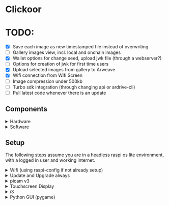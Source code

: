 # Clickoor

# TODO:

- [x] Save each image as new timestamped file instead of overwriting
- [ ] Gallery images view, incl. local and onchain images
- [x] Wallet options for change seed, upload jwk file (through a webserver?)
- [ ] Options for creation of jwk for first time users
- [x] Upload selected images from gallery to Arweave
- [x] Wifi connection from Wifi Screen
- [ ] Image compression under 500kb
- [ ] Turbo sdk integration (through changing api or ardrive-cli)
- [ ] Pull latest code whenever there is an update

## Components

<details>
<summary>Hardware</summary>

- Raspberry Pi 4b
- Raspberry Pi Camera Module V3 (or any compatible camera module)
- 3.5" Touchscreen Display compatible with Raspberry Pi (or any compatible display)

Other common components such as a power supply, microSD card, keyboard, mouse, hdmi display etc.
</details>

<details>
<summary>Software</summary>

- Raspbian OS (or any linux based OS). (I'm running 32bit one as I was getting some issues with 64 bit, maybe it's just me)
- Python3
- i3 (window manager)

</details>

## Setup

The following steps assume you are in a headless raspi os lite environment, with a logged in user and working internet.

<details>
<summary>Wifi (using raspi-config if not already setup)</summary>
    
```bash
sudo raspi-config
```

- Select Network Options
- Select Wi-fi
- Enter your SSID and password

</details>

<details>
<summary>Update and Upgrade always</summary>

```bash
sudo apt update
sudo apt upgrade
```

</details>

<details>
<summary>picam v3</summary>

Connect the camera module to the camera port using the ribbon cable.

No specific setup is needed

There might be an error about `libEGL, DRI2: failed to authenticate`, fear not, the cam should be working, this error is related to the camera preview window that fails to run when you use a `rpicam-*` command.

</details>

<details>
<summary>Touchscreen Display</summary>

```bash
git clone https://github.com/goodtft/LCD-show
cd LCD-show
sudo ./LCD35-show
```

Display should start working after an automatic reboot

Install the touchscreen calibrator

```bash
cd LCD-show
sudo apt install ./xinput-calibrator_0.7.5-1_armhf.deb
xinput_calibrator
```

</details>

<details>
<summary>i3</summary>

install i3wm

```bash
sudo apt install i3
sudo apt remove i3lock # we dont want lockscreen
```

Configure to use i3 instead of lxde

```bash
cd /etc/xdg/lxsession/LXDE-pi
```

1. edit `desktop.conf` and set `window_manager=i3` (located at first line)
2. edit `autostart` and comment all lines about lxpanel, pcmanfm and xscreensaver because we dont want lxde stuff in i3


Add this to the end of your i3 config file (usually located at ~/.config/i3/config)

```bash
bindsym $mod+x exec "i3-msg exit" # win+x -> exit i3
exec_always --no-startup-id bash infinitycam/start.sh # autostarts the camera gui when i3 starts
```

</details>

<details>
<summary>Python GUI (pygame)</summary>

```bash
git clone https://github.com/ankushKun/infinitycam
cd infinitycam
python3 -m venv --system-site-packages venv
source venv/bin/activate
pip3 install -r cam-py/requirements.txt --no-cache
```

</details>
